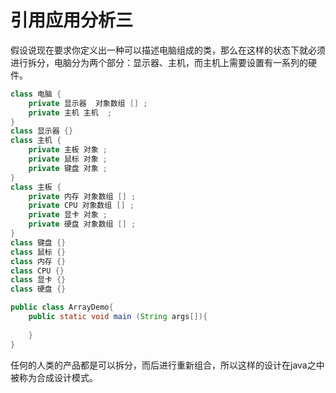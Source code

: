 # 引用应用分析三

​		假设说现在要求你定义出一种可以描述电脑组成的类，那么在这样的状态下就必须进行拆分，电脑分为两个部分：显示器、主机，而主机上需要设置有一系列的硬件。

```java
class 电脑 {
    private 显示器  对象数组 [] ;
    private 主机 主机  ;
}
class 显示器 {}
class 主机 {
    private 主板 对象 ;
    private 鼠标 对象 ;
    private 键盘 对象 ;
}
class 主板 {
    private 内存 对象数组 [] ;
    private CPU 对象数组 [] ;
    private 显卡 对象 ;
    private 硬盘 对象数组 [] ;
}
class 键盘 {}
class 鼠标 {}
class 内存 {}
class CPU {}
class 显卡 {}
class 硬盘 {}

public class ArrayDemo{
    public static void main (String args[]){
        
    }
}
```

​		任何的人类的产品都是可以拆分，而后进行重新组合，所以这样的设计在java之中被称为合成设计模式。